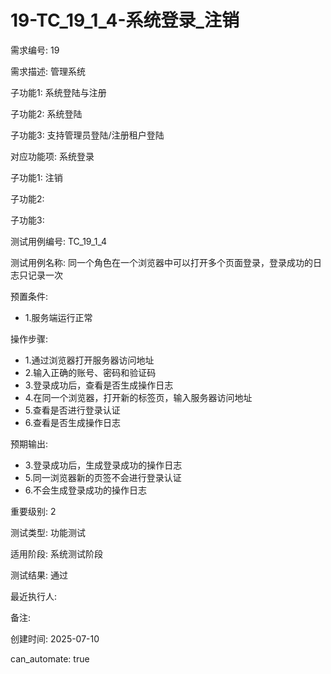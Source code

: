 # 19-TC_19_1_4-系统登录_注销

需求编号: 19

需求描述: 管理系统

子功能1: 系统登陆与注册

子功能2: 系统登陆

子功能3: 支持管理员登陆/注册租户登陆


对应功能项: 系统登录

子功能1: 注销

子功能2: 

子功能3: 


测试用例编号: TC_19_1_4

测试用例名称: 同一个角色在一个浏览器中可以打开多个页面登录，登录成功的日志只记录一次

预置条件:
- 1.服务端运行正常

操作步骤:
- 1.通过浏览器打开服务器访问地址
- 2.输入正确的账号、密码和验证码
- 3.登录成功后，查看是否生成操作日志
- 4.在同一个浏览器，打开新的标签页，输入服务器访问地址
- 5.查看是否进行登录认证
- 6.查看是否生成操作日志

预期输出:
- 3.登录成功后，生成登录成功的操作日志
- 5.同一浏览器新的页签不会进行登录认证
- 6.不会生成登录成功的操作日志

重要级别: 2

测试类型: 功能测试

适用阶段: 系统测试阶段

测试结果: 通过

最近执行人: 

备注: 

创建时间: 2025-07-10

can_automate: true
